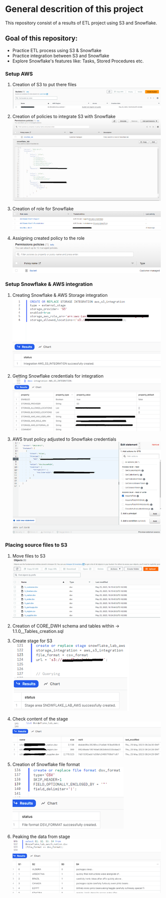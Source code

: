 # General descrition of this project
This repository consist of a results of ETL project using S3 and Snowflake.

## Goal of this repository:
- Practice ETL process using S3 & Snowflake
- Practice integration between S3 and Snowflake
- Explore Snowflake's features like: Tasks, Stored Procedures etc. 



### Setup AWS
1.  Creation of S3 to put there files
![Image](images/image01.png)

2.  Creation of policies to integrate S3 with Snowflake
![Image](images/image02.png)

3.  Creation of role for Snowflake
![Image](images/image03.png)

4.  Assigning created policy to the role
![Image](images/image04.png)

### Setup Snowflake & AWS integration
1.  Creating Snowflake & AWS Storage integration
![Image](images/image05.png)

2.  Getting Snowflake credentials for integration
![Image](images/image06.png)

3.  AWS trust policy adjusted to Snowflake credentials
![Image](images/image07.png)

### Placing source files to S3
1.  Move files to S3
![Image](images/image08.png)

2.  Creation of CORE_DWH schema and tables within
-> 1.1.0__Tables_creation.sql

3.  Create stage for S3
![Image](images/image09.png)

4.  Check content of the stage
![Image](images/image10.png)

5.  Creation of Snowflake file format
![Image](images/image11.png)

6.  Peaking the data from stage
![Image](images/image12.png)
